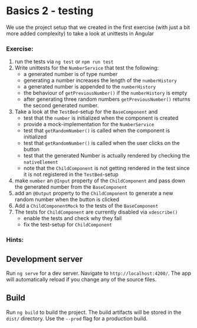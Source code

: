 # Basics 2 - testing

We use the project setup that we created in the first exercise (with just a bit more added complexity) to take a look at unittests in Angular

### Exercise:
1. run the tests via `ng test` or `npm run test`
2. Write unittests for the `NumberService` that test the following:
   - a generated number is of type number
   - generating a number increases the length of the `numberHistory` 
   - a generated number is appended to the `numberHistory`
   - the behaviour of `getPreviousNumber()` if the `numberHistory` is empty 
   - after generating three random numbers `getPreviousNumber()` returns the second generated number.  
3. Take a look at the `TestBed`-setup for the `BaseComponent` and
   - test that the `number` is initialized when the component is created  
   - provide a mock-implementation for the `NumberService`
   - test that `getRandomNumber()` is called when the component is initialized
   - test that `getRandomNumber()` is called when the user clicks on the button
   - test that the generated Number is actually rendered by checking the `nativeElement`
   - note that the `ChildComponent` is not getting rendered in the test since it is not registered in the `TestBed`-setup
4. make `number` an `@Input` property of the `ChildComponent` and pass down the generated number from the `BaseComponent`
5. add an `@Output` property to the `ChildComponent` to generate a new random number when the button is clicked
6. Add a `ChildComponentMock` to the tests of the `BaseComponent`
7. The tests for `ChildComponent` are currently disabled via `xdescribe()`
   - enable the tests and check why they fail
   - fix the test-setup for `ChildComponent`


### Hints:

## Development server

Run `ng serve` for a dev server. Navigate to `http://localhost:4200/`. The app will automatically reload if you change any of the source files.

## Build

Run `ng build` to build the project. The build artifacts will be stored in the `dist/` directory. Use the `--prod` flag for a production build.
